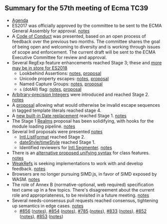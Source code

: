 ## Summary for the 57th meeting of Ecma TC39

- [Agenda](https://github.com/tc39/agendas/blob/master/2017/03.md)
- ES2017 was officially approved by the committee to be sent to the ECMA General Assembly for approval. [notes](mar-21.md#6ii-vote-to-accept-ecma-262-2017-final-draft-and-forward-it-to-ecma-ga-approval-subject-to-completion-of-rf-opt-out-period-with-no-opt-outs)
- A [Code of Conduct][] was presented, based on an open process of feedback over the previous two months. The committee shares the goal of being open and welcoming to diversity and is working through issues of scope and enforcement. The current draft will be sent to the ECMA Executive Committee for
review and approval.
- Several RegExp feature enhancements reached Stage 3; these and [more may be in store for ES2018](mar-21.md#any-items-for-the-2018-edition)
  - Lookbehind Assertions: [notes][lookbehind-notes], [proposal][lookbehind]
  - Unicode property escapes: [notes][property-escapes-notes], [proposal][property-escapes]
  - Named Capture Groups: [notes][named-groups-notes], [proposal][named-groups]
  - `s` (dotAll) flag: [notes][dotall-flag-notes], [proposal][dotall-flag]
- [Arbitrary-precision Integers][] were introduced and reached Stage 2. [notes](mar-23.md#10iva-arbitrary-precision-integer-type-for-stage-2)
- A [proposal](https://github.com/tc39/proposal-template-literal-revision) allowing what would otherwise be invalid escape sequences in tagged template literals reached stage 4.
- A [new built-in Date replacement][date] reached Stage 1. [notes](mar-23.md#12iia-date-proposal---nodatime-as-a-built-in-module-for-stage-1)
- The Stage 1 [Realms][] proposal has been solidifying, with hooks for the module loading pipeline. [notes](mar-23.md#10iic-realms-update)
- Several Intl proposals were presented [notes](mar-21.md#7-ecma-402-status-update-1)
  - [Intl.ListFormat][] reached Stage 2.
  - [dateStyle/timeStyle][] reached Stage 1.
  - Identified reviewers for [Intl.Segmenter][]. [notes](mar-21.md#10ih-intlsegmenter-requesting-stage-3)
- There is an [alternative proposed unifying syntax][Orthogonal-Classes] for class features. [notes][Orthogonal-Classes-notes]
- [WeakRefs][] is seeking implementations to work with and develop feedback. [notes](mar-21.md#weak-references-status-update)
- Browsers are no longer pursuing SIMD.js, in favor of SIMD exposed by WASM. [notes](mar-21.md#10if-simdjs-status-update)
- The role of Annex B (normative-optional, web required) specification text came up in a few topics. There's disagreement about the current role and appropriateness, to be revisited in a future meeting. [notes](mar-21.md#any-items-for-the-2018-edition)
- Several needs-consensus pull requests reached consensus, tightening up semantics in edge cases. [notes](mar-22.md#12-i-needs-consensus-prs)
  - [#856](https://github.com/tc39/ecma262/pull/856) ([notes](mar-22.md#856-avoid-duplicate-tafill-value-coercions)), [#854](https://github.com/tc39/ecma262/pull/854) ([notes](mar-22.md#854-remove-implementation-defined-behavior-for-number-methods)), [#785](https://github.com/tc39/ecma262/pull/785) ([notes](mar-22.md#785-arrayprototoypesort-checks-for-comparefn-being-valid)), [#833](https://github.com/tc39/ecma262/pull/833) ([notes](mar-22.md#833-remove-duplicate-keys-from-proxies)), [#852](https://github.com/tc39/ecma262/pull/852) ([notes](mar-22.md#852-move-side-effecty-toindex-in-ta-constructor-to-before-detached-check)), [#853](https://github.com/tc39/ecma262/pull/853) ([notes](mar-22.md#853-stringprototypereplace-edge-case-alignment))

[Code of Conduct]: https://tc39.github.io/code-of-conduct-proposal/
[Orthogonal-Classes]: https://github.com/rwaldron/tc39-notes/pull/github.com/erights/Orthogonal-Classes
[Orthogonal-Classes-notes]: mar-22.md#10iiia-orthogonal-classes
[lookbehind]: https://github.com/tc39/proposal-regexp-lookbehind
[lookbehind-notes]: mar-21.md#10ib-regexp-lookbehind-assertions
[property-escapes]: https://github.com/tc39/proposal-regexp-unicode-property-escapes
[property-escapes-notes]: mar-21.md#10ic-regexp-unicode-property-escapes-for-stage-3
[named-groups]: https://github.com/tc39/proposal-regexp-named-groups
[named-groups-notes]: mar-21.md#10iib-regexp-named-groups-for-stage-3
[dotall-flag]: https://github.com/mathiasbynens/es-regexp-dotall-flag
[dotall-flag-notes]: mar-21.md#10id-regexp-dotall-flag-for-stage-2
[legacy-features]: https://github.com/tc39/proposal-regexp-legacy-features
[legacy-features-notes]: mar-21.md#10ie-regexp-legacy-features-for-stage-3
[matchAll]: https://github.com/tc39/String.prototype.matchAll
[Arbitrary-precision Integers]: https://github.com/tc39/proposal-integer
[date]: https://github.com/maggiepint/proposal-temporal
[Realms]: https://github.com/tc39/proposal-realms/
[Intl.Segmenter]: https://github.com/tc39/proposal-intl-segmenter
[WeakRefs]: https://github.com/tc39/proposal-weakrefs
[Intl.ListFormat]: https://github.com/zbraniecki/intl-list-format-spec
[dateStyle/timeStyle]: https://github.com/zbraniecki/proposal-ecma402-datetime-style
